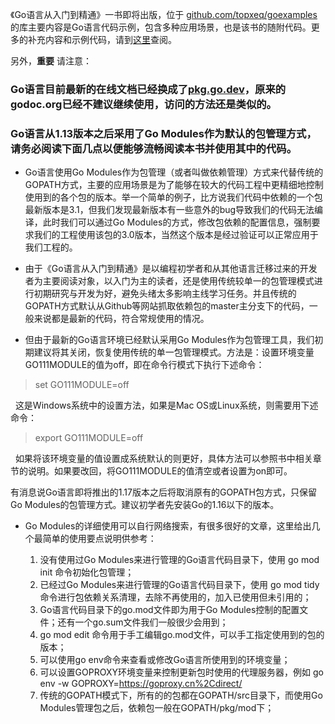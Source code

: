《Go语言从入门到精通》一书即将出版，位于 [github.com/topxeq/goexamples](https://github.com/topxeq/goexamples) 的库主要内容是Go语言代码示例，包含多种应用场景，也是该书的随附代码。更多的补充内容和示例代码，请到[这里](https://www.jianshu.com/nb/42587195)查阅。

另外，**重要** 请注意：

### Go语言目前最新的在线文档已经换成了[pkg.go.dev](https://pkg.go.dev/)，原来的godoc.org已经不建议继续使用，访问的方法还是类似的。


### Go语言从1.13版本之后采用了Go Modules作为默认的包管理方式，请务必阅读下面几点以便能够流畅阅读本书并使用其中的代码。

- Go语言使用Go Modules作为包管理（或者叫做依赖管理）方式来代替传统的GOPATH方式，主要的应用场景是为了能够在较大的代码工程中更精细地控制使用到的各个包的版本。举一个简单的例子，比方说我们代码中依赖的一个包最新版本是3.1，但我们发现最新版本有一些意外的bug导致我们的代码无法编译，此时我们可以通过Go Modules的方式，修改包依赖的配置信息，强制要求我们的工程使用该包的3.0版本，当然这个版本是经过验证可以正常应用于我们工程的。

- 由于《Go语言从入门到精通》是以编程初学者和从其他语言迁移过来的开发者为主要阅读对象，以入门为主的读者，还是使用传统较单一的包管理模式进行初期研究与开发为好，避免头绪太多影响主线学习任务。并且传统的GOPATH方式默认从Github等网站抓取依赖包的master主分支下的代码，一般来说都是最新的代码，符合常规使用的情况。

- 但由于最新的Go语言环境已经默认采用Go Modules作为包管理工具，我们初期建议将其关闭，恢复使用传统的单一包管理模式。方法是：设置环境变量GO111MODULE的值为off，即在命令行模式下执行下述命令：

> set GO111MODULE=off

&nbsp;&nbsp;这是Windows系统中的设置方法，如果是Mac OS或Linux系统，则需要用下述命令：

> export GO111MODULE=off

&nbsp;&nbsp;如果将该环境变量的值设置成系统默认的则更好，具体方法可以参照书中相关章节的说明。如果要改回，将GO111MODULE的值清空或者设置为on即可。

有消息说Go语言即将推出的1.17版本之后将取消原有的GOPATH包方式，只保留Go Modules的包管理方式。建议初学者先安装Go的1.16以下的版本。


- Go Modules的详细使用可以自行网络搜索，有很多很好的文章，这里给出几个最简单的使用要点说明供参考：

  1.   没有使用过Go Modules来进行管理的Go语言代码目录下，使用 go mod init 命令初始化包管理；
  2.   已经过Go Modules来进行管理的Go语言代码目录下，使用 go mod tidy 命令进行包依赖关系清理，去除不再使用的，加入已使用但未引用的；
  3.   Go语言代码目录下的go.mod文件即为用于Go Modules控制的配置文件；还有一个go.sum文件我们一般很少会用到；
  4.   go mod edit 命令用于手工编辑go.mod文件，可以手工指定使用到的包的版本；
  5.   可以使用go env命令来查看或修改Go语言所使用到的环境变量；
  6.   可以设置GOPROXY环境变量来控制更新包时使用的代理服务器，例如 go env -w GOPROXY=https://goproxy.cn%2Cdirect/
  7.   传统的GOPATH模式下，所有的的包都在GOPATH/src目录下，而使用Go Modules管理包之后，依赖包一般在GOPATH/pkg/mod下；
